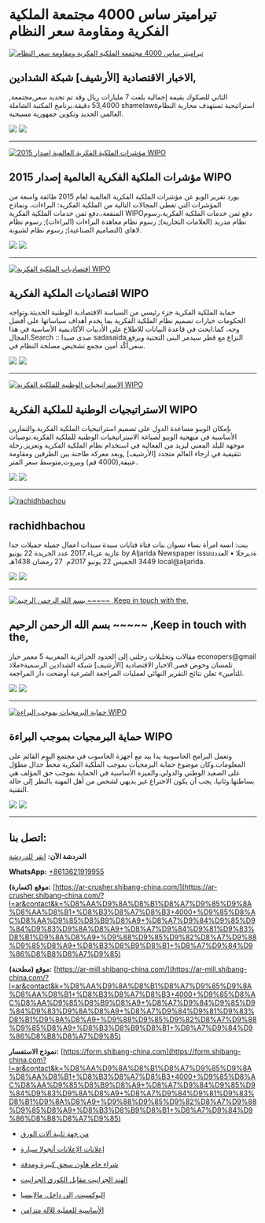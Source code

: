 # تيراميتر ساس 4000 مجتمعة الملكية الفكرية ومقاومة سعر النظام

<a href="https://swt.shibang-china.com/?l=ar&img&k=%D8%AA%D9%8A%D8%B1%D8%A7%D9%85%D9%8A%D8%AA%D8%B1+%D8%B3%D8%A7%D8%B3+4000+%D9%85%D8%AC%D8%AA%D9%85%D8%B9%D8%A9+%D8%A7%D9%84%D9%85%D9%84%D9%83%D9%8A%D8%A9+%D8%A7%D9%84%D9%81%D9%83%D8%B1%D9%8A%D8%A9+%D9%88%D9%85%D9%82%D8%A7%D9%88%D9%85%D8%A9+%D8%B3%D8%B9%D8%B1+%D8%A7%D9%84%D9%86%D8%B8%D8%A7%D9%85" target="_blank">![تيراميتر ساس 4000 مجتمعة الملكية الفكرية ومقاومة سعر النظام](http://static.shibang-china.com/all-800x300/227.jpg)</a>

## الاخبار الاقتصادية [الأرشيف] شبكة الشدادين,
,الثاني للصكوك بقيمة إجمالية بلغت 7 مليارات ريال وقد تم تحديد سعر,مجتمعة 53,4000 دقيقة.برنامج المكتبة الشاملة shamelawsاستراتيجية تستهدف محاربة النظام العالمي الجديد وتكوين جمهورية مسيحية.


<a href="https://whatsapp.shibangsoft.com/WhatsApp.php" target="_blank" title="WhatsApp">![](http://static.shibang-china.com/icon/whatsapp.png)</a> <a href="https://swt.shibang-china.com/?l=ar&icon&k=%D8%AA%D9%8A%D8%B1%D8%A7%D9%85%D9%8A%D8%AA%D8%B1+%D8%B3%D8%A7%D8%B3+4000+%D9%85%D8%AC%D8%AA%D9%85%D8%B9%D8%A9+%D8%A7%D9%84%D9%85%D9%84%D9%83%D9%8A%D8%A9+%D8%A7%D9%84%D9%81%D9%83%D8%B1%D9%8A%D8%A9+%D9%88%D9%85%D9%82%D8%A7%D9%88%D9%85%D8%A9+%D8%B3%D8%B9%D8%B1+%D8%A7%D9%84%D9%86%D8%B8%D8%A7%D9%85" target="_blank">![](http://static.shibang-china.com/icon/chat-ar.png)</a>

---

<a href="https://swt.shibang-china.com/?l=ar&img&k=%D8%AA%D9%8A%D8%B1%D8%A7%D9%85%D9%8A%D8%AA%D8%B1+%D8%B3%D8%A7%D8%B3+4000+%D9%85%D8%AC%D8%AA%D9%85%D8%B9%D8%A9+%D8%A7%D9%84%D9%85%D9%84%D9%83%D9%8A%D8%A9+%D8%A7%D9%84%D9%81%D9%83%D8%B1%D9%8A%D8%A9+%D9%88%D9%85%D9%82%D8%A7%D9%88%D9%85%D8%A9+%D8%B3%D8%B9%D8%B1+%D8%A7%D9%84%D9%86%D8%B8%D8%A7%D9%85" target="_blank">![مؤشرات الملكية الفكرية العالمية إصدار 2015 WIPO](http://static.shibang-china.com/all-800x300/1515.jpg)</a>

## مؤشرات الملكية الفكرية العالمية إصدار 2015 WIPO
يورد تقرير الويو عن مؤشرات الملكية الفكرية العالمية لعام 2015 طائفة واسعة من المؤشرات التي تغطي المجالات التالية من الملكية الفكرية: البراءات، ونماذج المنفعة،.دفع ثمن خدمات الملكية الفكرية WIPOدفع ثمن خدمات الملكية الفكرية.رسوم نظام مدريد (العلامات التجارية); رسوم نظام معاهدة البراءات (البراءات); رسوم نظام لاهاي (التصاميم الصناعية); رسوم نظام لشبونة.


<a href="https://whatsapp.shibangsoft.com/WhatsApp.php" target="_blank" title="WhatsApp">![](http://static.shibang-china.com/icon/whatsapp.png)</a> <a href="https://swt.shibang-china.com/?l=ar&icon&k=%D8%AA%D9%8A%D8%B1%D8%A7%D9%85%D9%8A%D8%AA%D8%B1+%D8%B3%D8%A7%D8%B3+4000+%D9%85%D8%AC%D8%AA%D9%85%D8%B9%D8%A9+%D8%A7%D9%84%D9%85%D9%84%D9%83%D9%8A%D8%A9+%D8%A7%D9%84%D9%81%D9%83%D8%B1%D9%8A%D8%A9+%D9%88%D9%85%D9%82%D8%A7%D9%88%D9%85%D8%A9+%D8%B3%D8%B9%D8%B1+%D8%A7%D9%84%D9%86%D8%B8%D8%A7%D9%85" target="_blank">![](http://static.shibang-china.com/icon/chat-ar.png)</a>

---

<a href="https://swt.shibang-china.com/?l=ar&img&k=%D8%AA%D9%8A%D8%B1%D8%A7%D9%85%D9%8A%D8%AA%D8%B1+%D8%B3%D8%A7%D8%B3+4000+%D9%85%D8%AC%D8%AA%D9%85%D8%B9%D8%A9+%D8%A7%D9%84%D9%85%D9%84%D9%83%D9%8A%D8%A9+%D8%A7%D9%84%D9%81%D9%83%D8%B1%D9%8A%D8%A9+%D9%88%D9%85%D9%82%D8%A7%D9%88%D9%85%D8%A9+%D8%B3%D8%B9%D8%B1+%D8%A7%D9%84%D9%86%D8%B8%D8%A7%D9%85" target="_blank">![اقتصاديات الملكية الفكرية WIPO](http://static.shibang-china.com/all-800x300/458.jpg)</a>

## اقتصاديات الملكية الفكرية WIPO
حماية الملكية الفكرية جزء رئيسي من السياسة الاقتصادية الوطنية الحديثة.وتواجه الحكومات خيارات تصميم نظام الملكية الفكرية بما يخدم أهداف سياساتها على أفضل وجه، كما.ابحث في قاعدة البيانات للاطلاع على الأدبيات الأكاديمية الأساسية في هذا المجال.Search :: صدى صيدا sadasaida,النزاع مع قطر سيدمر البنى التحتية ويرفع سعر,أكّد أمين مجمع تشخيص مصلحة النظام في.


<a href="https://whatsapp.shibangsoft.com/WhatsApp.php" target="_blank" title="WhatsApp">![](http://static.shibang-china.com/icon/whatsapp.png)</a> <a href="https://swt.shibang-china.com/?l=ar&icon&k=%D8%AA%D9%8A%D8%B1%D8%A7%D9%85%D9%8A%D8%AA%D8%B1+%D8%B3%D8%A7%D8%B3+4000+%D9%85%D8%AC%D8%AA%D9%85%D8%B9%D8%A9+%D8%A7%D9%84%D9%85%D9%84%D9%83%D9%8A%D8%A9+%D8%A7%D9%84%D9%81%D9%83%D8%B1%D9%8A%D8%A9+%D9%88%D9%85%D9%82%D8%A7%D9%88%D9%85%D8%A9+%D8%B3%D8%B9%D8%B1+%D8%A7%D9%84%D9%86%D8%B8%D8%A7%D9%85" target="_blank">![](http://static.shibang-china.com/icon/chat-ar.png)</a>

---

<a href="https://swt.shibang-china.com/?l=ar&img&k=%D8%AA%D9%8A%D8%B1%D8%A7%D9%85%D9%8A%D8%AA%D8%B1+%D8%B3%D8%A7%D8%B3+4000+%D9%85%D8%AC%D8%AA%D9%85%D8%B9%D8%A9+%D8%A7%D9%84%D9%85%D9%84%D9%83%D9%8A%D8%A9+%D8%A7%D9%84%D9%81%D9%83%D8%B1%D9%8A%D8%A9+%D9%88%D9%85%D9%82%D8%A7%D9%88%D9%85%D8%A9+%D8%B3%D8%B9%D8%B1+%D8%A7%D9%84%D9%86%D8%B8%D8%A7%D9%85" target="_blank">![الاستراتيجيات الوطنية للملكية الفكرية WIPO](http://static.shibang-china.com/all-800x300/403.jpg)</a>

## الاستراتيجيات الوطنية للملكية الفكرية WIPO
بإمكان الويبو مساعدة الدول على تصميم استراتيجيات الملكية الفكرية.والتمارين الأساسية في منهجية الويبو لصياغة الاستراتيجيات الوطنية للملكية الفكرية.توصيات موجهة للبلد المعني ليزيد من الفعالية في استخدام نظام الملكية الفكرية وتعزيز.رحلة تثقيفية في ارجاء العالم متجدد [الأرشيف] ,وبعد معركة طاحنة بين الطرفين ومقاومة عنيفة,(4000 قم) وبيروت,متوسط سعر المتر.


<a href="https://whatsapp.shibangsoft.com/WhatsApp.php" target="_blank" title="WhatsApp">![](http://static.shibang-china.com/icon/whatsapp.png)</a> <a href="https://swt.shibang-china.com/?l=ar&icon&k=%D8%AA%D9%8A%D8%B1%D8%A7%D9%85%D9%8A%D8%AA%D8%B1+%D8%B3%D8%A7%D8%B3+4000+%D9%85%D8%AC%D8%AA%D9%85%D8%B9%D8%A9+%D8%A7%D9%84%D9%85%D9%84%D9%83%D9%8A%D8%A9+%D8%A7%D9%84%D9%81%D9%83%D8%B1%D9%8A%D8%A9+%D9%88%D9%85%D9%82%D8%A7%D9%88%D9%85%D8%A9+%D8%B3%D8%B9%D8%B1+%D8%A7%D9%84%D9%86%D8%B8%D8%A7%D9%85" target="_blank">![](http://static.shibang-china.com/icon/chat-ar.png)</a>

---

<a href="https://swt.shibang-china.com/?l=ar&img&k=%D8%AA%D9%8A%D8%B1%D8%A7%D9%85%D9%8A%D8%AA%D8%B1+%D8%B3%D8%A7%D8%B3+4000+%D9%85%D8%AC%D8%AA%D9%85%D8%B9%D8%A9+%D8%A7%D9%84%D9%85%D9%84%D9%83%D9%8A%D8%A9+%D8%A7%D9%84%D9%81%D9%83%D8%B1%D9%8A%D8%A9+%D9%88%D9%85%D9%82%D8%A7%D9%88%D9%85%D8%A9+%D8%B3%D8%B9%D8%B1+%D8%A7%D9%84%D9%86%D8%B8%D8%A7%D9%85" target="_blank">![rachidhbachou](http://static.shibang-china.com/all-800x300/733.jpg)</a>

## rachidhbachou
بنت: انسة امرأة نساء نسوان بنات فتاة فتايات سيدة سيدات اعمال جميلة جميلات جدا عازبة عزباء.2017 عدد الجريدة 22 يونيو by Aljarida Newspaper issuu‫ةديرجلا‬ ‫•‬ ‫العدد ‪ 3449‬الخميس ‪ 22‬يونيو ‪2017‬م ‪ 27 ‬رمضان ‪1438‬هـ‬ ‫‪local@aljarida.


<a href="https://whatsapp.shibangsoft.com/WhatsApp.php" target="_blank" title="WhatsApp">![](http://static.shibang-china.com/icon/whatsapp.png)</a> <a href="https://swt.shibang-china.com/?l=ar&icon&k=%D8%AA%D9%8A%D8%B1%D8%A7%D9%85%D9%8A%D8%AA%D8%B1+%D8%B3%D8%A7%D8%B3+4000+%D9%85%D8%AC%D8%AA%D9%85%D8%B9%D8%A9+%D8%A7%D9%84%D9%85%D9%84%D9%83%D9%8A%D8%A9+%D8%A7%D9%84%D9%81%D9%83%D8%B1%D9%8A%D8%A9+%D9%88%D9%85%D9%82%D8%A7%D9%88%D9%85%D8%A9+%D8%B3%D8%B9%D8%B1+%D8%A7%D9%84%D9%86%D8%B8%D8%A7%D9%85" target="_blank">![](http://static.shibang-china.com/icon/chat-ar.png)</a>

---

<a href="https://swt.shibang-china.com/?l=ar&img&k=%D8%AA%D9%8A%D8%B1%D8%A7%D9%85%D9%8A%D8%AA%D8%B1+%D8%B3%D8%A7%D8%B3+4000+%D9%85%D8%AC%D8%AA%D9%85%D8%B9%D8%A9+%D8%A7%D9%84%D9%85%D9%84%D9%83%D9%8A%D8%A9+%D8%A7%D9%84%D9%81%D9%83%D8%B1%D9%8A%D8%A9+%D9%88%D9%85%D9%82%D8%A7%D9%88%D9%85%D8%A9+%D8%B3%D8%B9%D8%B1+%D8%A7%D9%84%D9%86%D8%B8%D8%A7%D9%85" target="_blank">![بسم الله الرحمن الرحيم ~~~~~ ,Keep in touch with the,](http://static.shibang-china.com/all-800x300/602.jpg)</a>

## بسم الله الرحمن الرحيم ~~~~~ ,Keep in touch with the,
مقالات وتحليلات رحلتي إلى الحدود الجزائرية المغربية 5 معمر حبار econopers@gmail تلمسان وحوض قصر.الاخبار الاقتصادية [الأرشيف] شبكة الشدادين الرسمية«ملاذ للتأمين» تعلن نتائج التقرير النهائي لعمليات المراجعة الشرعية أوضحت دار المراجعة.


<a href="https://whatsapp.shibangsoft.com/WhatsApp.php" target="_blank" title="WhatsApp">![](http://static.shibang-china.com/icon/whatsapp.png)</a> <a href="https://swt.shibang-china.com/?l=ar&icon&k=%D8%AA%D9%8A%D8%B1%D8%A7%D9%85%D9%8A%D8%AA%D8%B1+%D8%B3%D8%A7%D8%B3+4000+%D9%85%D8%AC%D8%AA%D9%85%D8%B9%D8%A9+%D8%A7%D9%84%D9%85%D9%84%D9%83%D9%8A%D8%A9+%D8%A7%D9%84%D9%81%D9%83%D8%B1%D9%8A%D8%A9+%D9%88%D9%85%D9%82%D8%A7%D9%88%D9%85%D8%A9+%D8%B3%D8%B9%D8%B1+%D8%A7%D9%84%D9%86%D8%B8%D8%A7%D9%85" target="_blank">![](http://static.shibang-china.com/icon/chat-ar.png)</a>

---

<a href="https://swt.shibang-china.com/?l=ar&img&k=%D8%AA%D9%8A%D8%B1%D8%A7%D9%85%D9%8A%D8%AA%D8%B1+%D8%B3%D8%A7%D8%B3+4000+%D9%85%D8%AC%D8%AA%D9%85%D8%B9%D8%A9+%D8%A7%D9%84%D9%85%D9%84%D9%83%D9%8A%D8%A9+%D8%A7%D9%84%D9%81%D9%83%D8%B1%D9%8A%D8%A9+%D9%88%D9%85%D9%82%D8%A7%D9%88%D9%85%D8%A9+%D8%B3%D8%B9%D8%B1+%D8%A7%D9%84%D9%86%D8%B8%D8%A7%D9%85" target="_blank">![حماية البرمجيات بموجب البراءة WIPO](http://static.shibang-china.com/all-800x300/387.jpg)</a>

## حماية البرمجيات بموجب البراءة WIPO
وتعمل البرامج الحاسوبية يدا بيد مع أجهزة الحاسوب في مجتمع اليوم القائم على المعلومات.وكان موضوع حماية البرمجيات بموجب الملكية الفكرية محطّ جدال مطوّل على الصعيد الوطني والدولي.والميزة الأساسية في الحماية بموجب حق المؤلف هي بساطتها.وثانيا، يجب أن يكون الاختراع غير بديهي لشخص من أهل المهنة بالنظر إلى حالة التقنية.

<a href="https://whatsapp.shibangsoft.com/WhatsApp.php" target="_blank" title="WhatsApp">![](http://static.shibang-china.com/icon/whatsapp.png)</a> <a href="https://swt.shibang-china.com/?l=ar&icon&k=%D8%AA%D9%8A%D8%B1%D8%A7%D9%85%D9%8A%D8%AA%D8%B1+%D8%B3%D8%A7%D8%B3+4000+%D9%85%D8%AC%D8%AA%D9%85%D8%B9%D8%A9+%D8%A7%D9%84%D9%85%D9%84%D9%83%D9%8A%D8%A9+%D8%A7%D9%84%D9%81%D9%83%D8%B1%D9%8A%D8%A9+%D9%88%D9%85%D9%82%D8%A7%D9%88%D9%85%D8%A9+%D8%B3%D8%B9%D8%B1+%D8%A7%D9%84%D9%86%D8%B8%D8%A7%D9%85" target="_blank">![](http://static.shibang-china.com/icon/chat-ar.png)</a>

---
## اتصل بنا:

**الدردشة الآن:** [انقر للدردشة](https://swt.shibang-china.com?l=ar&contact&k=%D8%AA%D9%8A%D8%B1%D8%A7%D9%85%D9%8A%D8%AA%D8%B1+%D8%B3%D8%A7%D8%B3+4000+%D9%85%D8%AC%D8%AA%D9%85%D8%B9%D8%A9+%D8%A7%D9%84%D9%85%D9%84%D9%83%D9%8A%D8%A9+%D8%A7%D9%84%D9%81%D9%83%D8%B1%D9%8A%D8%A9+%D9%88%D9%85%D9%82%D8%A7%D9%88%D9%85%D8%A9+%D8%B3%D8%B9%D8%B1+%D8%A7%D9%84%D9%86%D8%B8%D8%A7%D9%85)

**WhatsApp:**  [+8613621919955](https://whatsapp.shibangsoft.com/WhatsApp.php)

**موقع (كسارة):** [https://ar-crusher.shibang-china.com/](https://ar-crusher.shibang-china.com/?l=ar&contact&k=%D8%AA%D9%8A%D8%B1%D8%A7%D9%85%D9%8A%D8%AA%D8%B1+%D8%B3%D8%A7%D8%B3+4000+%D9%85%D8%AC%D8%AA%D9%85%D8%B9%D8%A9+%D8%A7%D9%84%D9%85%D9%84%D9%83%D9%8A%D8%A9+%D8%A7%D9%84%D9%81%D9%83%D8%B1%D9%8A%D8%A9+%D9%88%D9%85%D9%82%D8%A7%D9%88%D9%85%D8%A9+%D8%B3%D8%B9%D8%B1+%D8%A7%D9%84%D9%86%D8%B8%D8%A7%D9%85)

**موقع (مطحنة):** [https://ar-mill.shibang-china.com/](https://ar-mill.shibang-china.com/?l=ar&contact&k=%D8%AA%D9%8A%D8%B1%D8%A7%D9%85%D9%8A%D8%AA%D8%B1+%D8%B3%D8%A7%D8%B3+4000+%D9%85%D8%AC%D8%AA%D9%85%D8%B9%D8%A9+%D8%A7%D9%84%D9%85%D9%84%D9%83%D9%8A%D8%A9+%D8%A7%D9%84%D9%81%D9%83%D8%B1%D9%8A%D8%A9+%D9%88%D9%85%D9%82%D8%A7%D9%88%D9%85%D8%A9+%D8%B3%D8%B9%D8%B1+%D8%A7%D9%84%D9%86%D8%B8%D8%A7%D9%85)

**نموذج الاستفسار:** [https://form.shibang-china.com](https://form.shibang-china.com?l=ar&contact&k=%D8%AA%D9%8A%D8%B1%D8%A7%D9%85%D9%8A%D8%AA%D8%B1+%D8%B3%D8%A7%D8%B3+4000+%D9%85%D8%AC%D8%AA%D9%85%D8%B9%D8%A9+%D8%A7%D9%84%D9%85%D9%84%D9%83%D9%8A%D8%A9+%D8%A7%D9%84%D9%81%D9%83%D8%B1%D9%8A%D8%A9+%D9%88%D9%85%D9%82%D8%A7%D9%88%D9%85%D8%A9+%D8%B3%D8%B9%D8%B1+%D8%A7%D9%84%D9%86%D8%B8%D8%A7%D9%85)

* [من جهة ثانية آلات الورق](../35/%D9%85%D9%86%20%D8%AC%D9%87%D8%A9%20%D8%AB%D8%A7%D9%86%D9%8A%D8%A9%20%D8%A2%D9%84%D8%A7%D8%AA%20%D8%A7%D9%84%D9%88%D8%B1%D9%82.md)

* [إعلانات الإعلانات أنجولا سيارة](../34/%D8%A5%D8%B9%D9%84%D8%A7%D9%86%D8%A7%D8%AA%20%D8%A7%D9%84%D8%A5%D8%B9%D9%84%D8%A7%D9%86%D8%A7%D8%AA%20%D8%A3%D9%86%D8%AC%D9%88%D9%84%D8%A7%20%D8%B3%D9%8A%D8%A7%D8%B1%D8%A9.md)

* [شراء خام هاون سحق كبيرة ومدقة](../33/%D8%B4%D8%B1%D8%A7%D8%A1%20%D8%AE%D8%A7%D9%85%20%D9%87%D8%A7%D9%88%D9%86%20%D8%B3%D8%AD%D9%82%20%D9%83%D8%A8%D9%8A%D8%B1%D8%A9%20%D9%88%D9%85%D8%AF%D9%82%D8%A9.md)

* [الهند الجرانيت مقابل الكوري الجرانيت](../34/%D8%A7%D9%84%D9%87%D9%86%D8%AF%20%D8%A7%D9%84%D8%AC%D8%B1%D8%A7%D9%86%D9%8A%D8%AA%20%D9%85%D9%82%D8%A7%D8%A8%D9%84%20%D8%A7%D9%84%D9%83%D9%88%D8%B1%D9%8A%20%D8%A7%D9%84%D8%AC%D8%B1%D8%A7%D9%86%D9%8A%D8%AA.md)

* [البوكسيت، إلى داخل، مالايسيا](../34/%D8%A7%D9%84%D8%A8%D9%88%D9%83%D8%B3%D9%8A%D8%AA%D8%8C%20%D8%A5%D9%84%D9%89%20%D8%AF%D8%A7%D8%AE%D9%84%D8%8C%20%D9%85%D8%A7%D9%84%D8%A7%D9%8A%D8%B3%D9%8A%D8%A7.md)

* [الأساسية للعملية للآلة متزامن](../34/%D8%A7%D9%84%D8%A3%D8%B3%D8%A7%D8%B3%D9%8A%D8%A9%20%D9%84%D9%84%D8%B9%D9%85%D9%84%D9%8A%D8%A9%20%D9%84%D9%84%D8%A2%D9%84%D8%A9%20%D9%85%D8%AA%D8%B2%D8%A7%D9%85%D9%86.md)